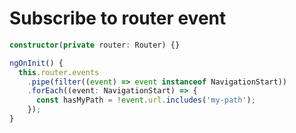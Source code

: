# Subscribe to router event

```typescript
constructor(private router: Router) {}

ngOnInit() {
  this.router.events
    .pipe(filter((event) => event instanceof NavigationStart))
    .forEach((event: NavigationStart) => {
      const hasMyPath = !event.url.includes('my-path');
    });
}
```
